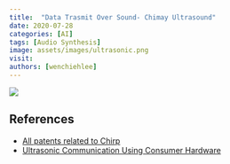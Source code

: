```yaml
---
title:  "Data Trasmit Over Sound- Chimay Ultrasound"
date: 2020-07-28
categories: [AI]
tags: [Audio Synthesis]
image: assets/images/ultrasonic.png
visit:
authors: [wenchiehlee]
---
```


[![](https://rebrand.ly/dlc_png_url)](https://rebrand.ly/dlc_uml_url)



## References
* [All patents related to Chirp](https://patents.google.com/?assignee=Chirp&oq=assignee:(Chirp))
* [Ultrasonic Communication Using Consumer Hardware](https://ieeexplore.ieee.org/stamp/stamp.jsp?arnumber=8080245)